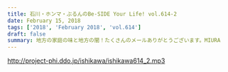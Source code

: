 ```yaml
---
title: 石川・ホンマ・ぶるんのBe-SIDE Your Life! vol.614-2
date: February 15, 2018
tags: ['2018', 'February 2018', 'vol.614']
draft: false
summary: 地方の家庭の味と地方の闇！たくさんのメールありがとうございます。MIURA
---
```


http://project-phi.ddo.jp/ishikawa/ishikawa614_2.mp3
